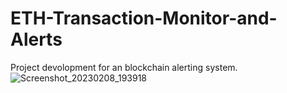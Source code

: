 # ETH-Transaction-Monitor-and-Alerts

Project devolopment for an blockchain alerting system.
![Screenshot_20230208_193918](https://user-images.githubusercontent.com/23511285/217684719-e91d730f-dfca-4904-8ef5-4afed8f105e3.png)

